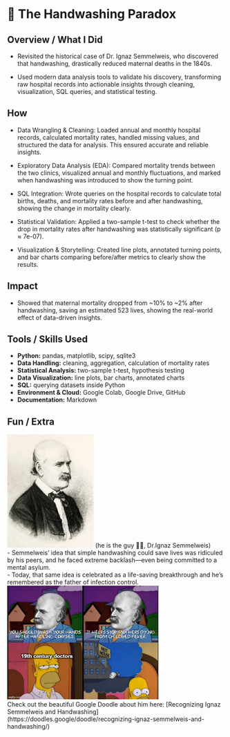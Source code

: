 # 🧼 The Handwashing Paradox  

## Overview / What I Did
- Revisited the historical case of Dr. Ignaz Semmelweis, who discovered that handwashing, drastically reduced maternal deaths in the 1840s.
  
- Used modern data analysis tools to validate his discovery, transforming raw hospital records into actionable insights through cleaning, visualization, SQL queries, and statistical testing.


##  How 
- Data Wrangling & Cleaning: Loaded annual and monthly hospital records, calculated mortality rates, handled missing values, and structured the data for analysis. This ensured accurate and reliable insights.

- Exploratory Data Analysis (EDA): Compared mortality trends between the two clinics, visualized annual and monthly fluctuations, and marked when handwashing was introduced to show the turning point.

- SQL Integration: Wrote queries on the hospital records to calculate total births, deaths, and mortality rates before and after handwashing, showing the change in mortality clearly.

- Statistical Validation: Applied a two-sample t-test to check whether the drop in mortality rates after handwashing was statistically significant (p ≈ 7e-07).
  
- Visualization & Storytelling: Created line plots, annotated turning points, and bar charts comparing before/after metrics to clearly show the results.


## Impact  
- Showed that maternal mortality dropped from ~10% to ~2% after handwashing, saving an estimated 523 lives, showing the real-world effect of data-driven insights.


## Tools / Skills Used
- **Python:** pandas, matplotlib, scipy, sqlite3
- **Data Handling:** cleaning, aggregation, calculation of mortality rates
- **Statistical Analysis:** two-sample t-test, hypothesis testing
- **Data Visualization:** line plots, bar charts, annotated charts
- **SQL:** querying datasets inside Python
- **Environment & Cloud:** Google Colab, Google Drive, GitHub
- **Documentation:** Markdown


## Fun / Extra
<img src="../../gifs/semmelweise.png" alt="Semmelweise" width="200"/>
(he is the guy ☝🏼, Dr.Ignaz Semmelweis)<br>
- Semmelweis’ idea that simple handwashing could save lives was ridiculed by his peers, and he faced extreme backlash—even being committed to a mental asylum.<br>
- Today, that same idea is celebrated as a life-saving breakthrough and he’s remembered as the father of infection control.
<img src="../../gifs/meme.jpg" alt="Meme" width="350"/>
<br>
Check out the beautiful Google Doodle about him here: [Recognizing Ignaz Semmelweis and Handwashing](https://doodles.google/doodle/recognizing-ignaz-semmelweis-and-handwashing/)

